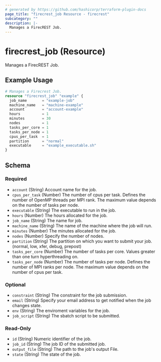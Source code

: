 ```yaml
---
# generated by https://github.com/hashicorp/terraform-plugin-docs
page_title: "firecrest_job Resource - firecrest"
subcategory: ""
description: |-
  Manages a FirecREST Job.
---
```


# firecrest_job (Resource)

Manages a FirecREST Job.

## Example Usage

```terraform
# Manages a Firecrest Job.
resource "firecrest_job" "example" {
  job_name       = "example-job"
  machine_name   = "machine-example"
  account        = "account-example"
  hours          = 1
  minutes        = 30
  nodes          = 1
  tasks_per_core = 1
  tasks_per_node = 1
  cpus_per_task  = 1
  partition      = "normal"
  executable     = "example_executable.sh"
}
```

<!-- schema generated by tfplugindocs -->
## Schema

### Required

- `account` (String) Account name for the job.
- `cpus_per_task` (Number) The number of cpus per task. Defines the number of OpenMP threads per MPI rank. The maximum value depends on the number of tasks per node.
- `executable` (String) The executable to run in the job.
- `hours` (Number) The hours allocated for the job.
- `job_name` (String) The name for job.
- `machine_name` (String) The name of the machine where the job will run.
- `minutes` (Number) The minutes allocated for the job.
- `nodes` (Number) Specify the number of nodes.
- `partition` (String) The partition on which you want to submit your job. (normal, low, xfer, debug, prepost)
- `tasks_per_core` (Number) The number of tasks per core. Values greater than one turn hyperthreading on.
- `tasks_per_node` (Number) The number of tasks per node. Defines the number of MPI ranks per node. The maximum value depends on the number of cpus per task.

### Optional

- `constraint` (String) The constraint for the job submission.
- `email` (String) Specify your email address to get notified when the job changes state.
- `env` (String) The enviroment variables for the job.
- `job_script` (String) The sbatch script to be submitted.

### Read-Only

- `id` (String) Numeric identifier of the job.
- `job_id` (String) The job ID of the submitted job.
- `output_file` (String) The path to the job's output File.
- `state` (String) The state of the job.
